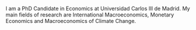I am a PhD Candidate in Economics at Universidad Carlos III de Madrid. My main fields of research are International Macroeconomics, Monetary Economics and Macroeconomics of Climate Change.

